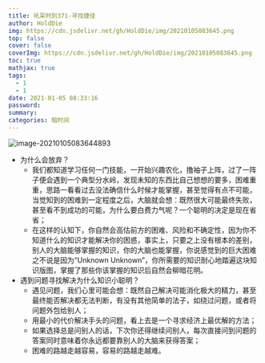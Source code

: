```yaml
---
title: 吼呆时刻371-寻找捷径
author: HoldDie
img: https://cdn.jsdelivr.net/gh/HoldDie/img/20210105083645.png
top: false
cover: false
coverImg: https://cdn.jsdelivr.net/gh/HoldDie/img/20210105083645.png
toc: true
mathjax: true
tags:
  - 1
  - 1
date: 2021-01-05 08:33:16
password:
summary: 
categories: 暗时间
---
```


![image-20210105083644893](https://cdn.jsdelivr.net/gh/HoldDie/img/20210105083645.png)

- 为什么会放弃？
  - 我们都知道学习任何一门技能，一开始兴趣农化，撸袖子上阵，过了一阵子便会遇到一个典型分水岭，发现未知的东西比自己想想的要多，困难重重，思路一看看过去没法确信什么时候才能掌握，甚至觉得有点不可能，当觉知到的困难到一定程度之后，大脑就会想：既然很大可能最终失败，甚至看不到成功的可能，为什么要白费力气呢？一个聪明的决定是现在省省；
  - 在这样的认知下，你自然会高估前方的困难、风险和不确定性，因为你不知道什么的知识才能解决你的困惑，事实上，只要之上没有根本的差别，别人的大脑能够掌握的知识，你的大脑也能掌握，你说感觉到的巨大困难之不说是因为“Unknown Unknown”，你所需要的知识耐心地踏遍这块知识版图，掌握了那些你该掌握的知识后自然会柳暗花明。
- 遇到问题寻找解决为什么知识小聪明？
  - 遇见问题，我们心里可能会想：既然自己解决可能消化极大的精力，甚至最终能否解决都无法判断，有没有其他简单的法子，如绕过问题，或者将问题外包给别人；
  - 用最小的代价解决手头的问题，看上去是一个寻求经济上最优解的方法；
  - 如果选择总是问别人的话，下次你还得继续问别人，每次直接问到问题的答案同时意味着你永远都要靠别人的大脑来获得答案；
  - 困难的路越走越容易，容易的路越走越难。